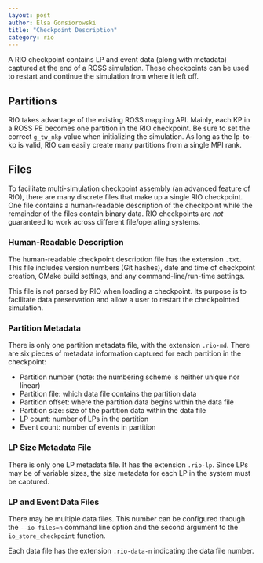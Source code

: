 ```yaml
---
layout: post
author: Elsa Gonsiorowski
title: "Checkpoint Description"
category: rio
---
```


A RIO checkpoint contains LP and event data (along with metadata) captured at the end of a ROSS simulation.
These checkpoints can be used to restart and continue the simulation from where it left off.

## Partitions

RIO takes advantage of the existing ROSS mapping API.
Mainly, each KP in a ROSS PE becomes one partition in the RIO checkpoint.
Be sure to set the correct `g_tw_nkp` value when initializing the simulation.
As long as the lp-to-kp is valid, RIO can easily create many partitions from a single MPI rank.

## Files

To facilitate multi-simulation checkpoint assembly (an advanced feature of RIO), there are many discrete files that make up a single RIO checkpoint.
One file contains a human-readable description of the checkpoint while the remainder of the files contain binary data.
RIO checkpoints are *not* guaranteed to work across different file/operating systems.

### Human-Readable Description

The human-readable checkpoint description file has the extension `.txt`.
This file includes version numbers (Git hashes), date and time of checkpoint creation, CMake build settings, and any command-line/run-time settings.

This file is not parsed by RIO when loading a checkpoint.
Its purpose is to facilitate data preservation and allow a user to restart the checkpointed simulation.

### Partition Metadata 

There is only one partition metadata file, with the extension `.rio-md`.
There are six pieces of metadata information captured for each partition in the checkpoint:

- Partition number (note: the numbering scheme is neither unique nor linear)
- Partition file: which data file contains the partition data
- Partition offset: where the partition data begins within the data file
- Partition size: size of the partition data within the data file
- LP count: number of LPs in the partition
- Event count: number of events in partition

### LP Size Metadata File

There is only one LP metadata file.
It has the extension `.rio-lp`.
Since LPs may be of variable sizes, the size metadata for each LP in the system must be captured.

### LP and Event Data Files

There may be multiple data files.
This number can be configured through the `--io-files=n` command line option and the second argument to the `io_store_checkpoint` function.

Each data file has the extension `.rio-data-n` indicating the data file number.
